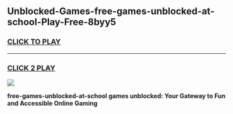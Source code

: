 
## Unblocked-Games-free-games-unblocked-at-school-Play-Free-8byy5
<h3>
<a href="https://premium76.site?title=free-games-unblocked-at-school&ref=18A1">CLICK TO PLAY</a></h3>
<hr>

<h3>
<a href="https://premium76.site?title=free-games-unblocked-at-school&ref=18A1">CLICK 2 PLAY</a>
  
</h3>

<a href="https://premium76.site?title=free-games-unblocked-at-school&ref=18A1"><img src="https://clearcache.store/games.png"></a>


**free-games-unblocked-at-school games unblocked: Your Gateway to Fun and Accessible Online Gaming**
